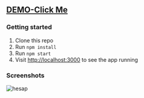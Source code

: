 ## [DEMO-Click Me](https://react-calculator-app-sertacgltkn.netlify.app)

### Getting started

1. Clone this repo
2. Run `npm install`
3. Run `npm start`
4. Visit [http://localhost:3000](http://localhost:3000) to see the app running


### Screenshots


![hesap](https://user-images.githubusercontent.com/96946069/202409022-45dc9dd9-e9b2-44a7-b902-ccfa3187e514.jpg)
